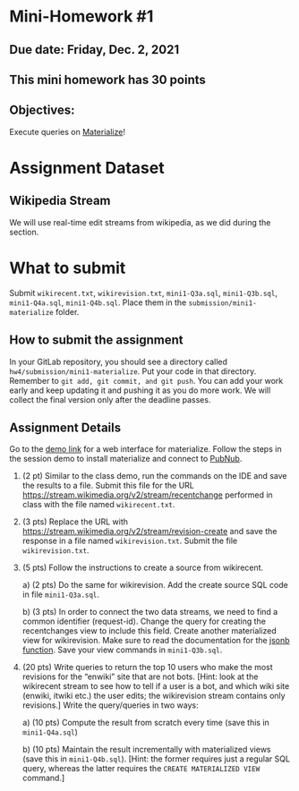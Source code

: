 # Mini-Homework #1

## Due date: Friday, Dec. 2, 2021

## This mini homework has 30 points

## Objectives:

Execute queries on [Materialize](https://materialize.com/docs/lts/get-started/)!


# Assignment Dataset

## Wikipedia Stream

We will use real-time edit streams from wikipedia, as we did during the section.

# What to submit

Submit `wikirecent.txt`, `wikirevision.txt`, `mini1-Q3a.sql`, `mini1-Q3b.sql`, `mini1-Q4a.sql`, `mini1-Q4b.sql`. Place them in the `submission/mini1-materialize` folder.

## How to submit the assignment

In your GitLab repository, you should see a directory called
`hw4/submission/mini1-materialize`. Put your code in that
directory. Remember to `git add, git commit, and git push`. You can
add your work early and keep updating it and pushing it as you do more
work. We will collect the final version only after the deadline
passes. 

## Assignment Details

Go to the [demo link](https://materialize.com/docs/lts/get-started/) for a web interface for materialize. Follow the steps in the session demo to install materialize and connect to [PubNub](https://www.pubnub.com/tutorials/real-time-data-streaming-nodejs-python/).

1) (2 pt) Similar to the class demo, run the commands on the IDE and save the results to a file. Submit this file for the URL https://stream.wikimedia.org/v2/stream/recentchange performed in class with the file named `wikirecent.txt`. 

2) (3 pts) Replace the URL with https://stream.wikimedia.org/v2/stream/revision-create and save the response in a file named `wikirevision.txt`. Submit the file `wikirevision.txt`.

3) (5 pts) Follow the instructions to create a source from wikirecent. 

    a) (2 pts) Do the same for wikirevision. Add the create source SQL code in file `mini1-Q3a.sql`. 

    b) (3 pts) In order to connect the two data streams, we need to find a common identifier (request-id). Change the query for creating the recentchanges view to include this field. Create another materialized view for wikirevision. Make sure to read the documentation for the [jsonb function](https://materialize.com/docs/sql/functions/#json). Save your view commands in `mini1-Q3b.sql`.

4) (20 pts) Write queries to return the top 10 users who make the most revisions for the “enwiki” site that are not bots. [Hint: look at the wikirecent stream to see how to tell if a user is a bot, and which wiki site (enwiki, itwiki etc.) the user edits; the wikirevision stream contains only revisions.] Write the query/queries in two ways: 

    a) (10 pts) Compute the result from scratch every time (save this in `mini1-Q4a.sql`)

    b) (10 pts) Maintain the result incrementally with materialized views (save this in `mini1-Q4b.sql`). [Hint: the former requires just a regular SQL query, whereas the latter requires the `CREATE MATERIALIZED VIEW` command.]

